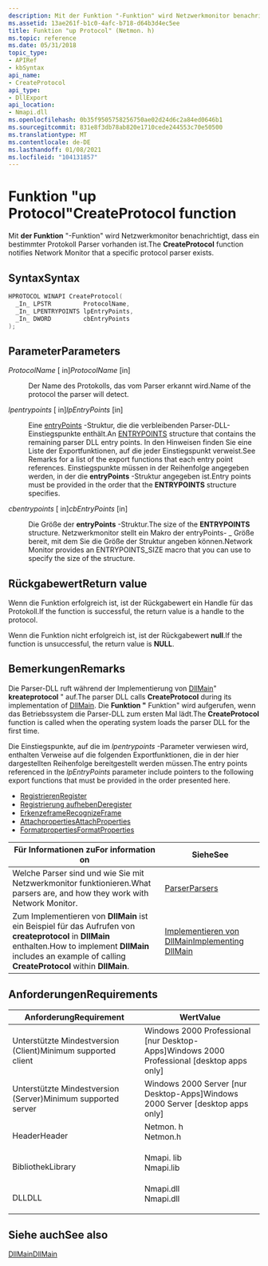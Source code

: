 ```yaml
---
description: Mit der Funktion "-Funktion" wird Netzwerkmonitor benachrichtigt, dass ein bestimmter Protokoll Parser vorhanden ist.
ms.assetid: 13ae261f-b1c0-4afc-b718-d64b3d4ec5ee
title: Funktion "up Protocol" (Netmon. h)
ms.topic: reference
ms.date: 05/31/2018
topic_type:
- APIRef
- kbSyntax
api_name:
- CreateProtocol
api_type:
- DllExport
api_location:
- Nmapi.dll
ms.openlocfilehash: 0b35f9505758256750ae02d24d6c2a84ed0646b1
ms.sourcegitcommit: 831e8f3db78ab820e1710cede244553c70e50500
ms.translationtype: MT
ms.contentlocale: de-DE
ms.lasthandoff: 01/08/2021
ms.locfileid: "104131857"
---
```

# <a name="createprotocol-function"></a><span data-ttu-id="75065-103">Funktion "up Protocol"</span><span class="sxs-lookup"><span data-stu-id="75065-103">CreateProtocol function</span></span>

<span data-ttu-id="75065-104">Mit **der Funktion** "-Funktion" wird Netzwerkmonitor benachrichtigt, dass ein bestimmter Protokoll Parser vorhanden ist.</span><span class="sxs-lookup"><span data-stu-id="75065-104">The **CreateProtocol** function notifies Network Monitor that a specific protocol parser exists.</span></span>

## <a name="syntax"></a><span data-ttu-id="75065-105">Syntax</span><span class="sxs-lookup"><span data-stu-id="75065-105">Syntax</span></span>


```C++
HPROTOCOL WINAPI CreateProtocol(
  _In_ LPSTR         ProtocolName,
  _In_ LPENTRYPOINTS lpEntryPoints,
  _In_ DWORD         cbEntryPoints
);
```



## <a name="parameters"></a><span data-ttu-id="75065-106">Parameter</span><span class="sxs-lookup"><span data-stu-id="75065-106">Parameters</span></span>

<dl> <dt>

<span data-ttu-id="75065-107">*ProtocolName* \[ in\]</span><span class="sxs-lookup"><span data-stu-id="75065-107">*ProtocolName* \[in\]</span></span>
</dt> <dd>

<span data-ttu-id="75065-108">Der Name des Protokolls, das vom Parser erkannt wird.</span><span class="sxs-lookup"><span data-stu-id="75065-108">Name of the protocol the parser will detect.</span></span>

</dd> <dt>

<span data-ttu-id="75065-109">*lpentrypoints* \[ in\]</span><span class="sxs-lookup"><span data-stu-id="75065-109">*lpEntryPoints* \[in\]</span></span>
</dt> <dd>

<span data-ttu-id="75065-110">Eine [entryPoints](entrypoints.md) -Struktur, die die verbleibenden Parser-DLL-Einstiegspunkte enthält.</span><span class="sxs-lookup"><span data-stu-id="75065-110">An [ENTRYPOINTS](entrypoints.md) structure that contains the remaining parser DLL entry points.</span></span> <span data-ttu-id="75065-111">In den Hinweisen finden Sie eine Liste der Exportfunktionen, auf die jeder Einstiegspunkt verweist.</span><span class="sxs-lookup"><span data-stu-id="75065-111">See Remarks for a list of the export functions that each entry point references.</span></span> <span data-ttu-id="75065-112">Einstiegspunkte müssen in der Reihenfolge angegeben werden, in der die **entryPoints** -Struktur angegeben ist.</span><span class="sxs-lookup"><span data-stu-id="75065-112">Entry points must be provided in the order that the **ENTRYPOINTS** structure specifies.</span></span>

</dd> <dt>

<span data-ttu-id="75065-113">*cbentrypoints* \[ in\]</span><span class="sxs-lookup"><span data-stu-id="75065-113">*cbEntryPoints* \[in\]</span></span>
</dt> <dd>

<span data-ttu-id="75065-114">Die Größe der **entryPoints** -Struktur.</span><span class="sxs-lookup"><span data-stu-id="75065-114">The size of the **ENTRYPOINTS** structure.</span></span> <span data-ttu-id="75065-115">Netzwerkmonitor stellt ein Makro der entryPoints- \_ Größe bereit, mit dem Sie die Größe der Struktur angeben können.</span><span class="sxs-lookup"><span data-stu-id="75065-115">Network Monitor provides an ENTRYPOINTS\_SIZE macro that you can use to specify the size of the structure.</span></span>

</dd> </dl>

## <a name="return-value"></a><span data-ttu-id="75065-116">Rückgabewert</span><span class="sxs-lookup"><span data-stu-id="75065-116">Return value</span></span>

<span data-ttu-id="75065-117">Wenn die Funktion erfolgreich ist, ist der Rückgabewert ein Handle für das Protokoll.</span><span class="sxs-lookup"><span data-stu-id="75065-117">If the function is successful, the return value is a handle to the protocol.</span></span>

<span data-ttu-id="75065-118">Wenn die Funktion nicht erfolgreich ist, ist der Rückgabewert **null**.</span><span class="sxs-lookup"><span data-stu-id="75065-118">If the function is unsuccessful, the return value is **NULL**.</span></span>

## <a name="remarks"></a><span data-ttu-id="75065-119">Bemerkungen</span><span class="sxs-lookup"><span data-stu-id="75065-119">Remarks</span></span>

<span data-ttu-id="75065-120">Die Parser-DLL ruft während der Implementierung von [DllMain](dllmain-parser.md)" **kreateprotocol** " auf.</span><span class="sxs-lookup"><span data-stu-id="75065-120">The parser DLL calls **CreateProtocol** during its implementation of [DllMain](dllmain-parser.md).</span></span> <span data-ttu-id="75065-121">Die **Funktion "** Funktion" wird aufgerufen, wenn das Betriebssystem die Parser-DLL zum ersten Mal lädt.</span><span class="sxs-lookup"><span data-stu-id="75065-121">The **CreateProtocol** function is called when the operating system loads the parser DLL for the first time.</span></span>

<span data-ttu-id="75065-122">Die Einstiegspunkte, auf die im *lpentrypoints* -Parameter verwiesen wird, enthalten Verweise auf die folgenden Exportfunktionen, die in der hier dargestellten Reihenfolge bereitgestellt werden müssen.</span><span class="sxs-lookup"><span data-stu-id="75065-122">The entry points referenced in the *lpEntryPoints* parameter include pointers to the following export functions that must be provided in the order presented here.</span></span>

-   [<span data-ttu-id="75065-123">Registrieren</span><span class="sxs-lookup"><span data-stu-id="75065-123">Register</span></span>](register-parser.md)
-   [<span data-ttu-id="75065-124">Registrierung aufheben</span><span class="sxs-lookup"><span data-stu-id="75065-124">Deregister</span></span>](deregister.md)
-   [<span data-ttu-id="75065-125">Erkenzeframe</span><span class="sxs-lookup"><span data-stu-id="75065-125">RecognizeFrame</span></span>](recognizeframe.md)
-   [<span data-ttu-id="75065-126">Attachproperties</span><span class="sxs-lookup"><span data-stu-id="75065-126">AttachProperties</span></span>](attachproperties.md)
-   [<span data-ttu-id="75065-127">Formatproperties</span><span class="sxs-lookup"><span data-stu-id="75065-127">FormatProperties</span></span>](formatproperties.md)



| <span data-ttu-id="75065-128">Für Informationen zu</span><span class="sxs-lookup"><span data-stu-id="75065-128">For information on</span></span>                                                                                 | <span data-ttu-id="75065-129">Siehe</span><span class="sxs-lookup"><span data-stu-id="75065-129">See</span></span>                                                     |
|----------------------------------------------------------------------------------------------------|---------------------------------------------------------|
| <span data-ttu-id="75065-130">Welche Parser sind und wie Sie mit Netzwerkmonitor funktionieren.</span><span class="sxs-lookup"><span data-stu-id="75065-130">What parsers are, and how they work with Network Monitor.</span></span>                                          | [<span data-ttu-id="75065-131">Parser</span><span class="sxs-lookup"><span data-stu-id="75065-131">Parsers</span></span>](parsers.md)                                  |
| <span data-ttu-id="75065-132">Zum Implementieren von **DllMain** ist ein Beispiel für das Aufrufen von **createprotocol** in **DllMain** enthalten.</span><span class="sxs-lookup"><span data-stu-id="75065-132">How to implement **DllMain** includes an example of calling **CreateProtocol** within **DllMain**.</span></span> | [<span data-ttu-id="75065-133">Implementieren von DllMain</span><span class="sxs-lookup"><span data-stu-id="75065-133">Implementing DllMain</span></span>](implementing-dllmain-parser.md) |



 

## <a name="requirements"></a><span data-ttu-id="75065-134">Anforderungen</span><span class="sxs-lookup"><span data-stu-id="75065-134">Requirements</span></span>



| <span data-ttu-id="75065-135">Anforderung</span><span class="sxs-lookup"><span data-stu-id="75065-135">Requirement</span></span> | <span data-ttu-id="75065-136">Wert</span><span class="sxs-lookup"><span data-stu-id="75065-136">Value</span></span> |
|-------------------------------------|--------------------------------------------------------------------------------------|
| <span data-ttu-id="75065-137">Unterstützte Mindestversion (Client)</span><span class="sxs-lookup"><span data-stu-id="75065-137">Minimum supported client</span></span><br/> | <span data-ttu-id="75065-138">Windows 2000 Professional \[nur Desktop-Apps\]</span><span class="sxs-lookup"><span data-stu-id="75065-138">Windows 2000 Professional \[desktop apps only\]</span></span><br/>                           |
| <span data-ttu-id="75065-139">Unterstützte Mindestversion (Server)</span><span class="sxs-lookup"><span data-stu-id="75065-139">Minimum supported server</span></span><br/> | <span data-ttu-id="75065-140">Windows 2000 Server \[nur Desktop-Apps\]</span><span class="sxs-lookup"><span data-stu-id="75065-140">Windows 2000 Server \[desktop apps only\]</span></span><br/>                                 |
| <span data-ttu-id="75065-141">Header</span><span class="sxs-lookup"><span data-stu-id="75065-141">Header</span></span><br/>                   | <dl> <span data-ttu-id="75065-142"><dt>Netmon. h</dt></span><span class="sxs-lookup"><span data-stu-id="75065-142"><dt>Netmon.h</dt></span></span> </dl>  |
| <span data-ttu-id="75065-143">Bibliothek</span><span class="sxs-lookup"><span data-stu-id="75065-143">Library</span></span><br/>                  | <dl> <span data-ttu-id="75065-144"><dt>Nmapi. lib</dt></span><span class="sxs-lookup"><span data-stu-id="75065-144"><dt>Nmapi.lib</dt></span></span> </dl> |
| <span data-ttu-id="75065-145">DLL</span><span class="sxs-lookup"><span data-stu-id="75065-145">DLL</span></span><br/>                      | <dl> <span data-ttu-id="75065-146"><dt>Nmapi.dll</dt></span><span class="sxs-lookup"><span data-stu-id="75065-146"><dt>Nmapi.dll</dt></span></span> </dl> |



## <a name="see-also"></a><span data-ttu-id="75065-147">Siehe auch</span><span class="sxs-lookup"><span data-stu-id="75065-147">See also</span></span>

<dl> <dt>

[<span data-ttu-id="75065-148">DllMain</span><span class="sxs-lookup"><span data-stu-id="75065-148">DllMain</span></span>](/windows/desktop/Dlls/dllmain)
</dt> </dl>

 

